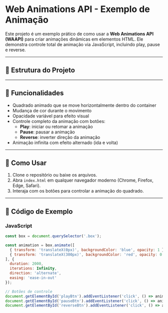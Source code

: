 # Web Animations API - Exemplo de Animação

Este projeto é um exemplo prático de como usar a **Web Animations API (WAAPI)** para criar animações dinâmicas em elementos HTML. Ele demonstra controle total de animação via JavaScript, incluindo play, pause e reverse.

---

## 🔹 Estrutura do Projeto



---

## 🔹 Funcionalidades

- Quadrado animado que se move horizontalmente dentro do container  
- Mudança de cor durante o movimento  
- Opacidade variável para efeito visual  
- Controle completo da animação com botões:  
  - **Play**: iniciar ou retomar a animação  
  - **Pause**: pausar a animação  
  - **Reverse**: inverter direção da animação  
- Animação infinita com efeito alternado (ida e volta)  

---

## 🔹 Como Usar

1. Clone o repositório ou baixe os arquivos.  
2. Abra `index.html` em qualquer navegador moderno (Chrome, Firefox, Edge, Safari).  
3. Interaja com os botões para controlar a animação do quadrado.

---

## 🔹 Código de Exemplo

### JavaScript
```javascript
const box = document.querySelector('.box');

const animation = box.animate([
  { transform: 'translateX(0px)', backgroundColor: 'blue', opacity: 1 },
  { transform: 'translateX(300px)', backgroundColor: 'red', opacity: 0.5 }
], {
  duration: 2000,
  iterations: Infinity,
  direction: 'alternate',
  easing: 'ease-in-out'
});

// Botões de controle
document.getElementById('playBtn').addEventListener('click', () => animation.play());
document.getElementById('pauseBtn').addEventListener('click', () => animation.pause());
document.getElementById('reverseBtn').addEventListener('click', () => animation.reverse());

